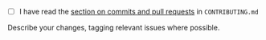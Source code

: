- [ ] I have read the [section on commits and pull requests](https://github.com/NaturalHistoryMuseum/ckanext-versioned-datastore/blob/main/CONTRIBUTING.md#commits-and-pull-requests) in `CONTRIBUTING.md`


Describe your changes, tagging relevant issues where possible.
